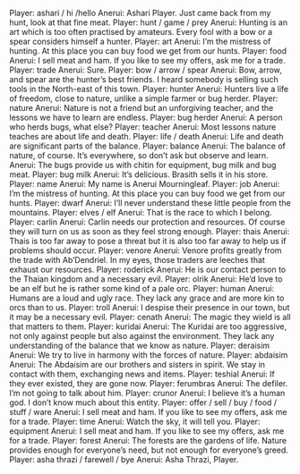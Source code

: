 Player: ashari / hi /hello
Anerui: Ashari Player. Just came back from my hunt, look at that fine meat.
Player: hunt / game / prey
Anerui: Hunting is an art which is too often practised by amateurs. Every fool with a bow or a spear considers himself a hunter.
Player: art
Anerui: I’m the mistress of hunting. At this place you can buy food we get from our hunts.
Player: food
Anerui: I sell meat and ham. If you like to see my offers, ask me for a trade.
Player: trade
Anerui: Sure.
Player: bow / arrow / spear
Anerui: Bow, arrow, and spear are the hunter’s best friends. I heard somebody is selling such tools in the North-east of this town.
Player: hunter
Anerui: Hunters live a life of freedom, close to nature, unlike a simple farmer or bug herder.
Player: nature
Anerui: Nature is not a friend but an unforgiving teacher, and the lessons we have to learn are endless.
Player: bug herder
Anerui: A person who herds bugs, what else?
Player: teacher
Anerui: Most lessons nature teaches are about life and death.
Player: life / death
Anerui: Life and death are significant parts of the balance.
Player: balance
Anerui: The balance of nature, of course. It’s everywhere, so don’t ask but observe and learn.
Anerui: The bugs provide us with chitin for equipment, bug milk and bug meat.
Player: bug milk
Anerui: It’s delicious. Brasith sells it in his store.
Player: name
Anerui: My name is Anerui Mourningleaf.
Player: job
Anerui: I’m the mistress of hunting. At this place you can buy food we get from our hunts.
Player: dwarf
Anerui: I’ll never understand these little people from the mountains.
Player: elves / elf
Anerui: That is the race to which I belong.
Player: carlin
Anerui: Carlin needs our protection and resources. Of course they will turn on us as soon as they feel strong enough.
Player: thais
Anerui: Thais is too far away to pose a threat but it is also too far away to help us if problems should occur.
Player: venore
Anerui: Venore profits greatly from the trade with Ab’Dendriel. In my eyes, those traders are leeches that exhaust our resources.
Player: roderick
Anerui: He is our contact person to the Thaian kingdom and a necessary evil.
Player: olrik
Anerui: He’d love to be an elf but he is rather some kind of a pale orc.
Player: human
Anerui: Humans are a loud and ugly race. They lack any grace and are more kin to orcs than to us.
Player: troll
Anerui: I despise their presence in our town, but it may be a necessary evil.
Player: cenath
Anerui: The magic they wield is all that matters to them.
Player: kuridai
Anerui: The Kuridai are too aggressive, not only against people but also against the environment. They lack any understanding of the balance that we know as nature.
Player: deraisim
Anerui: We try to live in harmony with the forces of nature.
Player: abdaisim
Anerui: The Abdaisim are our brothers and sisters in spirit. We stay in contact with them, exchanging news and items.
Player: teshial
Anerui: If they ever existed, they are gone now.
Player: ferumbras
Anerui: The defiler. I’m not going to talk about him.
Player: crunor
Anerui: I believe it’s a human god. I don’t know much about this entity.
Player: offer / sell / buy / food / stuff / ware
Anerui: I sell meat and ham. If you like to see my offers, ask me for a trade.
Player: time
Anerui: Watch the sky, it will tell you.
Player: equipment
Anerui: I sell meat and ham. If you like to see my offers, ask me for a trade.
Player: forest
Anerui: The forests are the gardens of life. Nature provides enough for everyone’s need, but not enough for everyone’s greed.
Player: asha thrazi / farewell / bye
Anerui: Asha Thrazi, Player.
